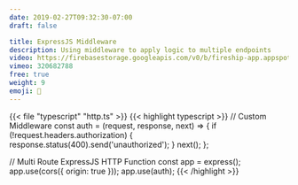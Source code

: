 ```yaml
---
date: 2019-02-27T09:32:30-07:00
draft: false

title: ExpressJS Middleware
description: Using middleware to apply logic to multiple endpoints
video: https://firebasestorage.googleapis.com/v0/b/fireship-app.appspot.com/o/courses%2Fcloud-functions-master-course%2F2-middleware.mp4?alt=media&token=830c4f9a-74d7-4593-8bbc-3c8cd8ec8259
vimeo: 320682788
free: true
weight: 9
emoji: 📡
---
```


{{< file "typescript" "http.ts" >}}
{{< highlight typescript >}}
// Custom Middleware
const auth = (request, response, next) => {
  if (!request.headers.authorization) {
    response.status(400).send('unauthorized');
  }
  next();
};

// Multi Route ExpressJS HTTP Function
const app = express();
app.use(cors({ origin: true }));
app.use(auth);
{{< /highlight >}}
